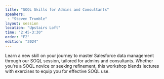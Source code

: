 ```yaml
---
title: "SOQL Skills for Admins and Consultants"
speakers:
 - "Steven Trumble"
layout: session
location: "Upstairs Loft"
time: "2:45-3:30"
order: "F2"
edition: "2024"
---
```


Learn a new skill on your journey to master Salesforce data management through our SOQL session, tailored for admins and consultants. Whether you're a SOQL novice or seeking refinement, this workshop blends lectures with exercises to equip you for effective SOQL use.